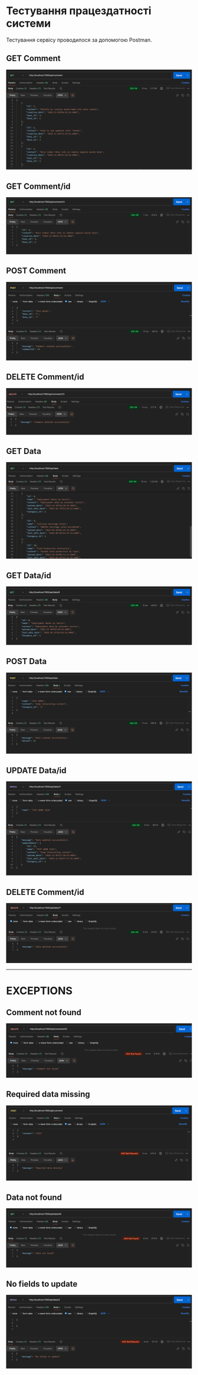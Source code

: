 # Тестування працездатності системи

Тестування сервісу проводилося за допомогою Postman.

## GET Comment

<img src="./images/get-comment.png">

## GET Comment/id

<img src="./images/get-comment-id.png">

## POST Comment

<img src="./images/post-comment.png">

## DELETE Comment/id

<img src="./images/delete-comment-id.png">

## GET Data

<img src="./images/get-data.png">

## GET Data/id

<img src="./images/get-data-id.png">

## POST Data

<img src="./images/post-data.png">

## UPDATE Data/id

<img src="./images/update-data-id.png">

## DELETE Comment/id

<img src="./images/delete-data-id.png">

___ 

# EXCEPTIONS

## Comment not found

<img src="./images/comment-not-found.png">

## Required data missing

<img src="./images/required-data-missing.png">

## Data not found

<img src="./images/data-not-found.png">

## No fields to update

<img src="./images/no-fields-to-update.png">
